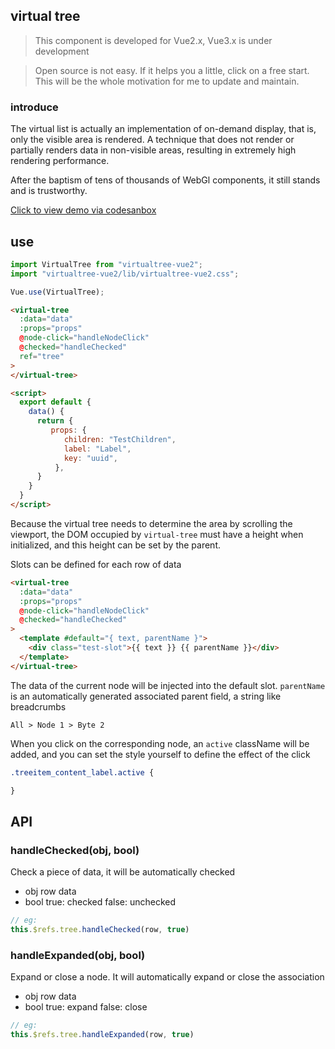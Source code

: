 ## virtual tree

> This component is developed for Vue2.x, Vue3.x is under development

> Open source is not easy. If it helps you a little, click on a free start. This will be the whole motivation for me to update and maintain.
### introduce

The virtual list is actually an implementation of on-demand display, that is, only the visible area is rendered.
A technique that does not render or partially renders data in non-visible areas, resulting in extremely high rendering performance.

After the baptism of tens of thousands of WebGl components, it still stands and is trustworthy.

<a href="https://5kgy3l.csb.app/">Click to view demo via codesanbox</a>

## use
````js
import VirtualTree from "virtualtree-vue2";
import "virtualtree-vue2/lib/virtualtree-vue2.css";

Vue.use(VirtualTree);
````

```html
<virtual-tree
  :data="data"
  :props="props"
  @node-click="handleNodeClick"
  @checked="handleChecked"
  ref="tree"
>
</virtual-tree>

<script>
  export default {
    data() {
      return {
         props: {
            children: "TestChildren",
            label: "Label",
            key: "uuid",
          },
      }
    }
  }
</script>
````

Because the virtual tree needs to determine the area by scrolling the viewport, the DOM occupied by `virtual-tree` must have a height when initialized, and this height can be set by the parent.

Slots can be defined for each row of data
```html
<virtual-tree
  :data="data"
  :props="props"
  @node-click="handleNodeClick"
  @checked="handleChecked"
>
  <template #default="{ text, parentName }">
    <div class="test-slot">{{ text }} {{ parentName }}</div>
  </template>
</virtual-tree>
````
The data of the current node will be injected into the default slot. `parentName` is an automatically generated associated parent field, a string like breadcrumbs
````
All > Node 1 > Byte 2
````

When you click on the corresponding node, an `active` className will be added, and you can set the style yourself to define the effect of the click
````css
.treeitem_content_label.active {

}
````

## API

### handleChecked(obj, bool)
Check a piece of data, it will be automatically checked
- obj row data
- bool true: checked false: unchecked
````js
// eg:
this.$refs.tree.handleChecked(row, true)
````
### handleExpanded(obj, bool)
Expand or close a node. It will automatically expand or close the association
- obj row data
- bool true: expand false: close
````js
// eg:
this.$refs.tree.handleExpanded(row, true)
````
